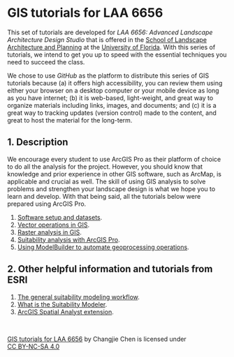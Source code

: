 # GIS tutorials for LAA 6656

This set of tutorials are developed for _LAA 6656: Advanced Landscape Architecture Design Studio_ that is offered in the [School of Landscape Architecture and Planning](https://dcp.ufl.edu/slap/) at the [University of Florida](http://www.ufl.edu/). With this series of tutorials, we intend to get you up to speed with the essential techniques you need to succeed the class.

We chose to use _GitHub_ as the platform to distribute this series of GIS tutorials because (a) it offers high accessibility, you can review them using either your browser on a desktop computer or your mobile device as long as you have internet; (b) it is web-based, light-weight, and great way to organize materials including links, images, and documents; and (c) it is a great way to tracking updates (version control) made to the content, and great to host the material for the long-term.

## 1. Description

We encourage every student to use ArcGIS Pro as their platform of choice to do all the analysis for the project. However, you should know that knowledge and prior experience in other GIS software, such as ArcMap, is applicable and crucial as well. The skill of using GIS analysis to solve problems and strengthen your landscape design is what we hope you to learn and develop. With that being said, all the tutorials below were prepared using ArcGIS Pro.

1. [Software setup and datasets](tutorials/1-software_and_data.md).
2. [Vector operations in GIS](tutorials/2-vector_gis.md).
3. [Raster analysis in GIS](tutorials/3-raster_gis.md).
4. [Suitability analysis with ArcGIS Pro](tutorials/4-suitability.md).
5. [Using ModelBuilder to automate geoprocessing operations](tutorials/5-modelbuilder.md).

## 2. Other helpful information and tutorials from ESRI

1. [The general suitability modeling workflow](https://pro.arcgis.com/en/pro-app/help/analysis/spatial-analyst/suitability-modeler/the-general-suitability-modeling-workflow.htm).
2. [What is the Suitability Modeler](https://pro.arcgis.com/en/pro-app/help/analysis/spatial-analyst/suitability-modeler/what-is-the-suitability-modeler.htm).
3. [ArcGIS Spatial Analyst extension](https://pro.arcgis.com/en/pro-app/help/analysis/spatial-analyst/basics/what-is-the-spatial-analyst-extension.htm).

<br>

<p xmlns:dct="http://purl.org/dc/terms/" xmlns:cc="http://creativecommons.org/ns#"><a rel="cc:attributionURL" property="dct:title" href="https://github.com/chjch/LAA6656_tutorial">GIS tutorials for LAA 6656</a> by <span property="cc:attributionName">Changjie Chen</span> is licensed under <a rel="license" href="https://creativecommons.org/licenses/by-nc-sa/4.0?ref=chooser-v1" target="_blank" rel="license noopener noreferrer" style="display:inline-block;">CC BY-NC-SA 4.0<img style="vertical-align:text-bottom;" height="16px" hspace="3px" src="https://mirrors.creativecommons.org/presskit/icons/cc.svg?ref=chooser-v1"><img style="vertical-align:text-bottom;" height="16px" hspace="3px" src="https://mirrors.creativecommons.org/presskit/icons/by.svg?ref=chooser-v1"><img style="vertical-align:text-bottom;" height="16px" hspace="3px" src="https://mirrors.creativecommons.org/presskit/icons/sa.svg?ref=chooser-v1"><img style="vertical-align:text-bottom;" height="16px" hspace="3px" src="https://mirrors.creativecommons.org/presskit/icons/nc.svg?ref=chooser-v1"></a></p>
